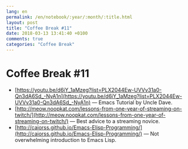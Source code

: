 ```yaml
---
lang: en
permalink: /en/notebook/:year/:month/:title.html
layout: post
title: "Coffee Break #11"
date: 2018-03-13 13:41:40 +0100
comments: true
categories: "Coffee Break"
---
```


# Coffee Break #11

- [https://youtu.be/d6iY_1aMzeg?list=PLX2044Ew-UVVv31a0-Qn3dA6Sd_-NyA1n](https://youtu.be/d6iY_1aMzeg?list=PLX2044Ew-UVVv31a0-Qn3dA6Sd_-NyA1n) &mdash; Emacs Tutorial by Uncle Dave.
- [http://meow.noopkat.com/lessons-from-one-year-of-streaming-on-twitch/](http://meow.noopkat.com/lessons-from-one-year-of-streaming-on-twitch/) &mdash; Best advice to a streaming novice.
- [http://caiorss.github.io/Emacs-Elisp-Programming/](http://caiorss.github.io/Emacs-Elisp-Programming/) &mdash; Not overwhelming introduction to Emacs Lisp.
